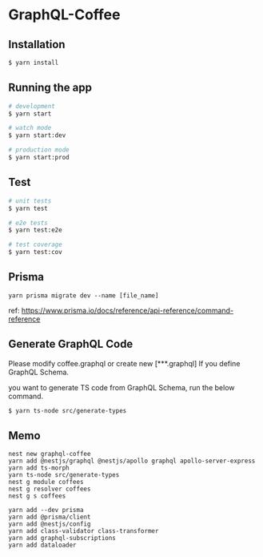 
# GraphQL-Coffee

## Installation

```bash
$ yarn install
```

## Running the app

```bash
# development
$ yarn start

# watch mode
$ yarn start:dev

# production mode
$ yarn start:prod
```

## Test

```bash
# unit tests
$ yarn test

# e2e tests
$ yarn test:e2e

# test coverage
$ yarn test:cov
```

## Prisma

```
yarn prisma migrate dev --name [file_name]
```

ref: https://www.prisma.io/docs/reference/api-reference/command-reference

## Generate GraphQL Code

Please modify coffee.graphql or create new [***.graphql] If you define GraphQL Schema.

you want to generate TS code from GraphQL Schema, run the below command.

```bash
$ yarn ts-node src/generate-types
```

## Memo

```
nest new graphql-coffee
yarn add @nestjs/graphql @nestjs/apollo graphql apollo-server-express
yarn add ts-morph
yarn ts-node src/generate-types
nest g module coffees
nest g resolver coffees
nest g s coffees

yarn add --dev prisma
yarn add @prisma/client
yarn add @nestjs/config
yarn add class-validator class-transformer
yarn add graphql-subscriptions
yarn add dataloader
```